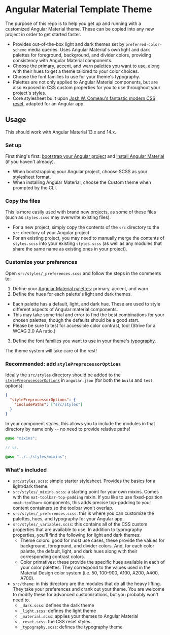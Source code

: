 # Angular Material Template Theme

The purpose of this repo is to help you get up and running with a customized Angular Material theme. These can be copied into any new project in order to get started faster.

- Provides out-of-the-box light and dark themes set by `preferred-color-scheme` media queries. Uses Angular Material's own light and dark palettes for foreground, background, and divider colors, providing consistency with Angular Material components.
- Choose the primary, accent, and warn palettes you want to use, along with their hues to get a theme tailored to your color choices.
- Choose the font families to use for your theme's typography.
- Palettes are not only applied to Angular Material components, but are also exposed in CSS custom properties for you to use throughout your project's styles.
- Core stylesheet built upon [Josh W. Comeau's fantastic modern CSS reset](https://www.joshwcomeau.com/css/custom-css-reset), adapted for an Angular app.

## Usage

This should work with Angular Material 13.x and 14.x.

### Set up

First thing's first: [bootstrap your Angular project](https://angular.io/guide/setup-local) and [install Angular Material](https://material.angular.io/guide/getting-started) (if you haven't already).

- When bootstrapping your Angular project, choose SCSS as your stylesheet format.
- When installing Angular Material, choose the Custom theme when prompted by the CLI.

### Copy the files

This is more easily used with brand new projects, as some of these files (such as `styles.scss` may overwrite existing files).

- For a new project, simply copy the contents of the `src` directory to the `src` directory of your Angular project.
- For an existing project, you may need to manually merge the contents of `styles.scss` into your existing `styles.scss` (as well as any modules that share the same name as existing ones in your project).

### Customize your preferences

Open `src/styles/_preferences.scss` and follow the steps in the comments to:

1. Define your [Angular Material palettes](https://material.angular.io/guide/theming#predefined-palettes): primary, accent, and warn.
2. Define the hues for each palette's light and dark themes.

- Each palette has a default, light, and dark hue. These are used to style different aspects of Angular material components.
- This may take some trial and error to find the best combinations for your chosen palettes, though the defaults should be a good start.
- Please be sure to test for accessible color contrast, too! (Strive for a WCAG 2.0 AA ratio.)

3. Define the font families you want to use in your theme's [typography](https://material.angular.io/guide/typography).

The theme system will take care of the rest!

### Recommended: add `stylePreprocessorOptions`

Ideally the `src/styles` directory should be added to the [`stylePreprocessorOptions`](https://angular.io/guide/workspace-config#style-preprocessor-options) in `angular.json` (for both the `build` and `test` options):

```json
{
  "stylePreprocessorOptions": {
    "includePaths": ["src/styles"]
  }
}
```

In your component styles, this allows you to include the modules in that directory by name only -- no need to provide relative paths!

```scss
@use "mixins";

// vs.

@use "../../styles/mixins";
```

### What's included

- `src/styles.scss`: simple starter stylesheet. Provides the basics for a light/dark theme.
- `src/styles/_mixins.scss`: a starting point for your own mixins. Comes with the `mat-toolbar-top-padding` mixin. If you like to use fixed-position `<mat-toolbar>` components, this adds precise top-padding to your content containers so the toolbar won't overlap.
- `src/styles/_preferences.scss`: this is where you can customize the palettes, hues, and typography for your Angular app.
- `src/styles/_variables.scss`: this contains all of the CSS custom properties that are available to use. In addition to typrography properties, you'll find the following for light and dark themes:
  - Theme colors: good for most use cases, these provide the values for background, foreground, and divider colors. And, for each color palette, the default, light, and dark hues along with their corresponding contrast colors.
  - Color primatives: these provide the specific hues available in each of your color palettes. They correspond to the values used in the Material Design color system (i.e. 50, 100-900, A100, A200, A400, A700).
- `src/theme`: in this directory are the modules that do all the heavy lifting. They take your preferences and crank out your theme. You are welcome to modify these for advanced customizations, but you probably won't need to.
  - `_dark.scss`: defines the dark theme
  - `_light.scss`: defines the light theme
  - `_material.scss`: applies your themes to Angular Material
  - `_reset.scss`: the CSS reset styles
  - `_typography.scss`: defines the typography theme
